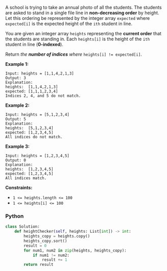A school is trying to take an annual photo of all the students. The students are asked to stand in a single file line in  **non-decreasing order**  by height. Let this ordering be represented by the integer array  `expected`  where  `expected[i]`  is the expected height of the  `ith`  student in line.

You are given an integer array  `heights`  representing the  **current order**  that the students are standing in. Each  `heights[i]`  is the height of the  `ith`  student in line (**0-indexed**).

Return  _the  **number of indices**  where_ `heights[i] != expected[i]`.

**Example 1:**
```
Input: heights = [1,1,4,2,1,3]
Output: 3
Explanation: 
heights:  [1,1,4,2,1,3]
expected: [1,1,1,2,3,4]
Indices 2, 4, and 5 do not match.
```

**Example 2:**
```
Input: heights = [5,1,2,3,4]
Output: 5
Explanation:
heights:  [5,1,2,3,4]
expected: [1,2,3,4,5]
All indices do not match.
```

**Example 3:**
```
Input: heights = [1,2,3,4,5]
Output: 0
Explanation:
heights:  [1,2,3,4,5]
expected: [1,2,3,4,5]
All indices match.
```

**Constraints:**

-   `1 <= heights.length <= 100`
-   `1 <= heights[i] <= 100`


### Python
```python
class Solution:
    def heightChecker(self, heights: List[int]) -> int:
        heights_copy = heights.copy()
        heights_copy.sort()
        result = 0
        for num1, num2 in zip(heights, heights_copy):
            if num1 != num2:
                result += 1
        return result
```